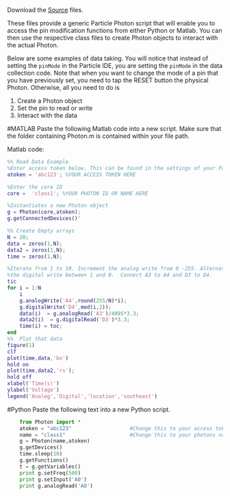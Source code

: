 Download the [Source](https://github.com/mkfu/MAE224/tree/master/Source%20Files) files.

These files provide a generic Particle Photon script that will enable you to access the pin modification functions from either Python or Matlab. You can then use the respective class files to create Photon objects to interact with the actual Photon.

Below are some examples of data taking. You will notice that instead of setting the `pinMode` in the Particle IDE, you are setting the `pinMode` in the data collection code. Note that when you want to change the mode of a pin that you have previously set, you need to tap the RESET button the physical Photon. Otherwise, all you need to do is

1.    Create a Photon object
2.    Set the pin to read or write
3.    Interact with the data


#MATLAB
Paste the following Matlab code into a new script. Make sure that the folder containing Photon.m is contained within your file path.

Matlab code:

```matlab
%% Read Data Example
%Enter access token below. This can be found in the settings of your Particle Account
atoken = 'abc123'; %YOUR ACCESS TOKEN HERE

%Enter the core ID
core =  'class1'; %YOUR PHOTON ID OR NAME HERE

%Instantiates a new Photon object
g = Photon(core,atoken);
g.getConnectedDevices()'

%% Create Empty arrays
N = 20;
data = zeros(1,N);
data2 = zeros(1,N);
time = zeros(1,N);

%Iterate from 1 to 10. Increment the analog write from 0 -255. Alternate
%the digital write between 1 and 0.  Connect A3 to A4 and D3 to D4.
tic
for i = 1:N
    i
    g.analogWrite('A4',round(255/N)*i);
    g.digitalWrite('D4',mod(i,2));
    data(i)  = g.analogRead('A3')/4095*3.3;
    data2(i)  = g.digitalRead('D3')*3.3;
    time(i) = toc;
end
%%  Plot that data
figure(1)
clf
plot(time,data,'bo')
hold on
plot(time,data2,'rs');
hold off
xlabel('Time(s)')
ylabel('Voltage')
legend('Analog','Digital','location','southeast')
```

#Python
Paste the following text into a new Python script.

```python
    from Photon import *
    atoken = "abc123"                   #Change this to your access token
    name = "class1"                     #Change this to your photons name
    g = Photon(name,atoken)         
    g.getDevices()
    time.sleep(10)
    g.getFunctions()
    t = g.getVariables()
    print g.setFreq(500)
    print g.setInput('A0')
    print g.analogRead('A0')
```
